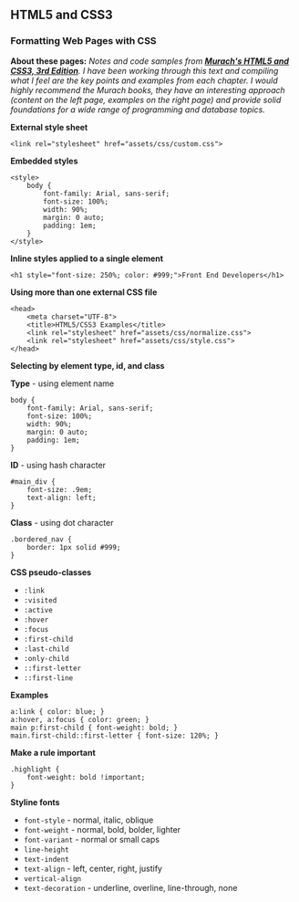 ## HTML5 and CSS3 

### Formatting Web Pages with CSS

**About these pages:** *Notes and code samples from **[Murach's HTML5 and CSS3, 3rd Edition](https://www.murach.com/shop/murachs-html5-and-css3-3rd-edition-detail)**. I have been working through this text and compiling what I feel are the key points and examples from each chapter. I would highly recommend the Murach books, they have an interesting approach (content on the left page, examples on the right page) and provide solid foundations for a wide range of programming and database topics.* 

**External style sheet**

	<link rel="stylesheet" href="assets/css/custom.css">

**Embedded styles**

	<style>
		body {
			font-family: Arial, sans-serif;
			font-size: 100%;
			width: 90%;
    		margin: 0 auto;
    		padding: 1em;
		}
	</style>

**Inline styles applied to a single element**

	<h1 style="font-size: 250%; color: #999;">Front End Developers</h1>

**Using more than one external CSS file**

	<head>
	    <meta charset="UTF-8">
	    <title>HTML5/CSS3 Examples</title>
	    <link rel="stylesheet" href="assets/css/normalize.css">
	    <link rel="stylesheet" href="assets/css/style.css">
	</head>

**Selecting by element type, id, and class**

**Type** - using element name

	body {
		font-family: Arial, sans-serif;
		font-size: 100%;
		width: 90%;
    	margin: 0 auto;
    	padding: 1em;
	}

**ID** - using hash character

	#main_div {
		font-size: .9em;
		text-align: left;
	}

**Class** - using dot character

	.bordered_nav {
		border: 1px solid #999;
	}

**CSS pseudo-classes**

- `:link`
- `:visited`
- `:active`
- `:hover`
- `:focus`
- `:first-child`
- `:last-child`
- `:only-child`
- `::first-letter`
- `::first-line`

**Examples**

	a:link { color: blue; }
	a:hover, a:focus { color: green; }
	main p:first-child { font-weight: bold; }
	main.first-child::first-letter { font-size: 120%; }

**Make a rule important**

	.highlight {
		font-weight: bold !important;
	}

**Styline fonts**

- `font-style` - normal, italic, oblique
- `font-weight` - normal, bold, bolder, lighter
- `font-variant` - normal or small caps
- `line-height`
- `text-indent`
- `text-align` - left, center, right, justify
- `vertical-align`
- `text-decoration` - underline, overline, line-through, none
